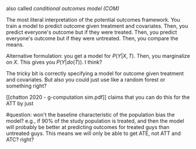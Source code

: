 also called *conditional outcomes model (COM)*

The most literal interpretation of the potential outcomes framework. You train a model to predict outcome given treatment and covariates. Then, you predict everyone's outcome but if they were treated. Then, you predict everyone's outcome but if they were untreated. Then, you compare the means.

Alternative formulation: you get a model for $P(Y | X, T)$. Then, you marginalize on $X$. This gives you $P(Y | do(T))$. I think?

The tricky bit is correctly specifying a model for outcome given treatment and covariates. But also you could just use like a random forest or something right?

[[chatton 2020 - g-computation sim.pdf]] claims that you can do this for the ATT by just 

#question: won't the baseline characteristic of the population bias the model? e.g., if 90% of the study population is treated, and then the model will probably be better at predicting outcomes for treated guys than untreated guys. This means we will only be able to get ATE, not ATT and ATC? right?